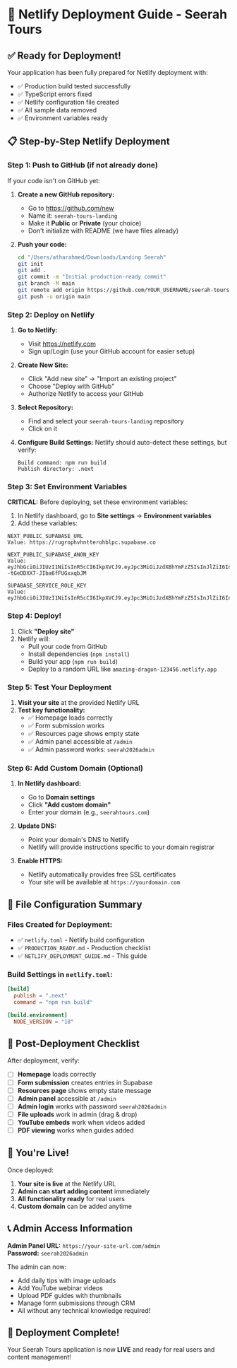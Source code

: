 # 🚀 Netlify Deployment Guide - Seerah Tours

## ✅ Ready for Deployment!

Your application has been fully prepared for Netlify deployment with:
- ✅ Production build tested successfully
- ✅ TypeScript errors fixed
- ✅ Netlify configuration file created
- ✅ All sample data removed
- ✅ Environment variables ready

## 📋 Step-by-Step Netlify Deployment

### Step 1: Push to GitHub (if not already done)

If your code isn't on GitHub yet:

1. **Create a new GitHub repository:**
   - Go to https://github.com/new
   - Name it: `seerah-tours-landing`
   - Make it **Public** or **Private** (your choice)
   - Don't initialize with README (we have files already)

2. **Push your code:**
   ```bash
   cd "/Users/atharahmed/Downloads/Landing Seerah"
   git init
   git add .
   git commit -m "Initial production-ready commit"
   git branch -M main
   git remote add origin https://github.com/YOUR_USERNAME/seerah-tours-landing.git
   git push -u origin main
   ```

### Step 2: Deploy on Netlify

1. **Go to Netlify:**
   - Visit https://netlify.com
   - Sign up/Login (use your GitHub account for easier setup)

2. **Create New Site:**
   - Click "Add new site" → "Import an existing project"
   - Choose "Deploy with GitHub"
   - Authorize Netlify to access your GitHub

3. **Select Repository:**
   - Find and select your `seerah-tours-landing` repository
   - Click on it

4. **Configure Build Settings:**
   Netlify should auto-detect these settings, but verify:
   ```
   Build command: npm run build
   Publish directory: .next
   ```

### Step 3: Set Environment Variables

**CRITICAL:** Before deploying, set these environment variables:

1. In Netlify dashboard, go to **Site settings** → **Environment variables**
2. Add these variables:

```env
NEXT_PUBLIC_SUPABASE_URL
Value: https://rugrophvhntterohblpc.supabase.co

NEXT_PUBLIC_SUPABASE_ANON_KEY
Value: eyJhbGciOiJIUzI1NiIsInR5cCI6IkpXVCJ9.eyJpc3MiOiJzdXBhYmFzZSIsInJlZiI6InJ1Z3JvcGh2aG50dGVyb2hibHBjIiwicm9sZSI6ImFub24iLCJpYXQiOjE3NTc0Nzc5NjksImV4cCI6MjA3MzA1Mzk2OX0.03SpMUqcfKQTZax_f--tGeDDXX7-JIba6fFUGxxqbJM

SUPABASE_SERVICE_ROLE_KEY
Value: eyJhbGciOiJIUzI1NiIsInR5cCI6IkpXVCJ9.eyJpc3MiOiJzdXBhYmFzZSIsInJlZiI6InJ1Z3JvcGh2aG50dGVyb2hibHBjIiwicm9sZSI6InNlcnZpY2Vfcm9sZSIsImlhdCI6MTc1NzQ3Nzk2OSwiZXhwIjoyMDczMDUzOTY5fQ.NqfzUhvhiEWOW0Iy5fRBVfF2I9Q7MsxsIqbJxGNbZo8
```

### Step 4: Deploy!

1. Click **"Deploy site"**
2. Netlify will:
   - Pull your code from GitHub
   - Install dependencies (`npm install`)
   - Build your app (`npm run build`)
   - Deploy to a random URL like `amazing-dragon-123456.netlify.app`

### Step 5: Test Your Deployment

1. **Visit your site** at the provided Netlify URL
2. **Test key functionality:**
   - ✅ Homepage loads correctly
   - ✅ Form submission works
   - ✅ Resources page shows empty state
   - ✅ Admin panel accessible at `/admin`
   - ✅ Admin password works: `seerah2026admin`

### Step 6: Add Custom Domain (Optional)

1. **In Netlify dashboard:**
   - Go to **Domain settings**
   - Click **"Add custom domain"**
   - Enter your domain (e.g., `seerahtours.com`)
   
2. **Update DNS:**
   - Point your domain's DNS to Netlify
   - Netlify will provide instructions specific to your domain registrar

3. **Enable HTTPS:**
   - Netlify automatically provides free SSL certificates
   - Your site will be available at `https://yourdomain.com`

## 🔧 File Configuration Summary

### Files Created for Deployment:
- ✅ `netlify.toml` - Netlify build configuration
- ✅ `PRODUCTION_READY.md` - Production checklist
- ✅ `NETLIFY_DEPLOYMENT_GUIDE.md` - This guide

### Build Settings in `netlify.toml`:
```toml
[build]
  publish = ".next"
  command = "npm run build"

[build.environment]
  NODE_VERSION = "18"
```

## 🎯 Post-Deployment Checklist

After deployment, verify:

- [ ] **Homepage** loads correctly
- [ ] **Form submission** creates entries in Supabase
- [ ] **Resources page** shows empty state message
- [ ] **Admin panel** accessible at `/admin` 
- [ ] **Admin login** works with password `seerah2026admin`
- [ ] **File uploads** work in admin (drag & drop)
- [ ] **YouTube embeds** work when videos added
- [ ] **PDF viewing** works when guides added

## 🚀 You're Live!

Once deployed:

1. **Your site is live** at the Netlify URL
2. **Admin can start adding content** immediately
3. **All functionality ready** for real users
4. **Custom domain** can be added anytime

## 📞 Admin Access Information

**Admin Panel URL:** `https://your-site-url.com/admin`  
**Password:** `seerah2026admin`

The admin can now:
- Add daily tips with image uploads
- Add YouTube webinar videos  
- Upload PDF guides with thumbnails
- Manage form submissions through CRM
- All without any technical knowledge required!

## 🎉 Deployment Complete!

Your Seerah Tours application is now **LIVE** and ready for real users and content management!